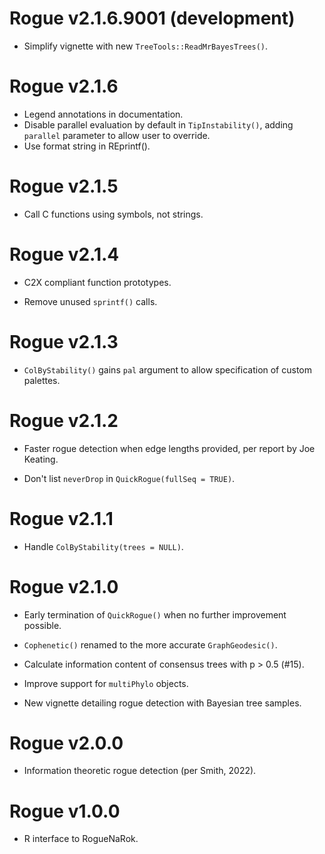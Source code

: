 # Rogue v2.1.6.9001 (development)

- Simplify vignette with new `TreeTools::ReadMrBayesTrees()`.


# Rogue v2.1.6

- Legend annotations in documentation.
- Disable parallel evaluation by default in `TipInstability()`,
  adding `parallel` parameter to allow user to override.
- Use format string in REprintf().


# Rogue v2.1.5

- Call C functions using symbols, not strings.


# Rogue v2.1.4

- C2X compliant function prototypes.

- Remove unused `sprintf()` calls.


# Rogue v2.1.3

- `ColByStability()` gains `pal` argument to allow specification of custom
  palettes.


# Rogue v2.1.2

- Faster rogue detection when edge lengths provided, per report by Joe Keating.

- Don't list `neverDrop` in `QuickRogue(fullSeq = TRUE)`.


# Rogue v2.1.1

- Handle `ColByStability(trees = NULL)`.


# Rogue v2.1.0

- Early termination of `QuickRogue()` when no further improvement possible.

- `Cophenetic()` renamed to the more accurate `GraphGeodesic()`.

- Calculate information content of consensus trees with p > 0.5 (#15).

- Improve support for `multiPhylo` objects.

- New vignette detailing rogue detection with Bayesian tree samples.


# Rogue v2.0.0

- Information theoretic rogue detection (per Smith, 2022).


# Rogue v1.0.0

 - R interface to RogueNaRok.
